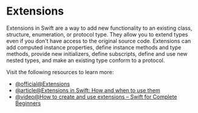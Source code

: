 # Extensions

Extensions in Swift are a way to add new functionality to an existing class, structure, enumeration, or protocol type. They allow you to extend types even if you don't have access to the original source code. Extensions can add computed instance properties, define instance methods and type methods, provide new initializers, define subscripts, define and use new nested types, and make an existing type conform to a protocol.

Visit the following resources to learn more:

- [@official@Extensions](https://docs.swift.org/swift-book/documentation/the-swift-programming-language/extensions/)
- [@article@Extensions in Swift: How and when to use them](https://www.avanderlee.com/swift/extensions/)
- [@video@How to create and use extensions – Swift for Complete Beginners](https://www.youtube.com/watch?v=ALsr3hANqD0)